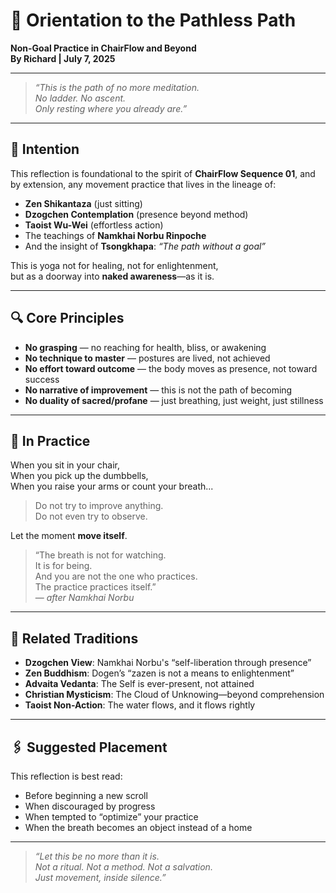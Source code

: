 # 🧭 Orientation to the Pathless Path  
**Non-Goal Practice in ChairFlow and Beyond**  
**By Richard | July 7, 2025**

---

> *“This is the path of no more meditation.  
No ladder. No ascent.  
Only resting where you already are.”*

---

## 🌿 Intention

This reflection is foundational to the spirit of **ChairFlow Sequence 01**, and by extension, any movement practice that lives in the lineage of:

- **Zen Shikantaza** (just sitting)  
- **Dzogchen Contemplation** (presence beyond method)  
- **Taoist Wu-Wei** (effortless action)  
- The teachings of **Namkhai Norbu Rinpoche**  
- And the insight of **Tsongkhapa**: *“The path without a goal”*

This is yoga not for healing, not for enlightenment,  
but as a doorway into **naked awareness**—as it is.

---

## 🔍 Core Principles

- **No grasping** — no reaching for health, bliss, or awakening  
- **No technique to master** — postures are lived, not achieved  
- **No effort toward outcome** — the body moves as presence, not toward success  
- **No narrative of improvement** — this is not the path of becoming  
- **No duality of sacred/profane** — just breathing, just weight, just stillness

---

## 🧘 In Practice

When you sit in your chair,  
When you pick up the dumbbells,  
When you raise your arms or count your breath...

> Do not try to improve anything.  
> Do not even try to observe.

Let the moment **move itself**.

> “The breath is not for watching.  
It is for being.  
And you are not the one who practices.  
The practice practices itself.”  
— *after Namkhai Norbu*

---

## 🔗 Related Traditions

- **Dzogchen View**: Namkhai Norbu's “self-liberation through presence”  
- **Zen Buddhism**: Dogen’s “zazen is not a means to enlightenment”  
- **Advaita Vedanta**: The Self is ever-present, not attained  
- **Christian Mysticism**: The Cloud of Unknowing—beyond comprehension  
- **Taoist Non-Action**: The water flows, and it flows rightly

---

## 🖇️ Suggested Placement

This reflection is best read:
- Before beginning a new scroll
- When discouraged by progress
- When tempted to “optimize” your practice
- When the breath becomes an object instead of a home

---

> *“Let this be no more than it is.  
Not a ritual. Not a method. Not a salvation.  
Just movement, inside silence.”*
